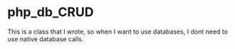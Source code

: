 php_db_CRUD
===========

This is a class that I wrote, so when I want to use databases, I dont need to use native database calls.
